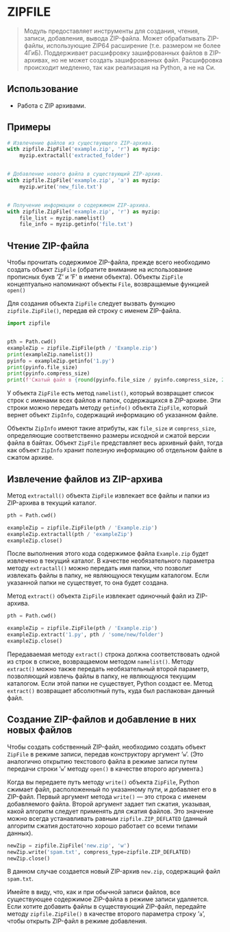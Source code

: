 # ZIPFILE

> Модуль предоставляет инструменты для создания, чтения, записи, добавления, вывода ZIP-файла. Может обрабатывать ZIP-файлы, использующие ZIP64 расширение (т.е. размером не более 4ГиБ). Поддерживает расшифровку зашифрованных файлов в ZIP-архивах, но не может создать зашифрованных файл. Расшифровка происходит медленно, так как реализация на Python, а не на Си.

## Использование

- Работа с ZIP архивами.

## Примеры

```python
# Извлечение файлов из существующего ZIP-архива.
with zipfile.ZipFile('example.zip', 'r') as myzip:
    myzip.extractall('extracted_folder')


# Добавление нового файла в существующий ZIP-архив.
with zipfile.ZipFile('example.zip', 'a') as myzip:
    myzip.write('new_file.txt')


# Получение информации о содержимом ZIP-архива.
with zipfile.ZipFile('example.zip', 'r') as myzip:
    file_list = myzip.namelist()
    file_info = myzip.getinfo('file.txt')
```

## Чтение ZIP-файла

Чтобы прочитать содержимое ZIP-файла, прежде всего необходимо создать объект `ZipFile` (обратите внимание на использование прописных букв ’Z’ и ’F' в имени объекта). Объекты `ZipFile` концептуально напоминают объекты `File`, возвращаемые функцией `open()`

Для создания объекта `ZipFile` следует вызвать функцию `zipfile.ZipFile()`, передав ей строку с именем ZIP-файла.

```python
import zipfile


pth = Path.cwd()
exampleZip = zipfile.ZipFile(pth / 'Example.zip')
print(exampleZip.namelist())
pyinfo = exampleZip.getinfo('1.py')
print(pyinfo.file_size)
print(pyinfo.compress_size)
print(f'Сжатый файл в {round(pyinfo.file_size / pyinfo.compress_size, 2)} раза меньше!')
```

У объекта `ZipFile` есть метод `namelist()`, который возвращает список строк с именами всех файлов и папок, содержащихся в ZIP-архиве. Эти строки можно передать методу `getinfo()` объекта `ZipFile`, который вернет объект `ZipInfo`, содержащий информацию об указанном файле.

Объекты `ZipInfo` имеют такие атрибуты, как `file_size` и `compress_size`, определяющие соответственно размеры исходной и сжатой версии файла в байтах. Объект `ZipFile` представляет весь архивный файл, тогда как объект `ZipInfo` хранит полезную информацию об отдельном файле в сжатом архиве.

## Извлечение файлов из ZIP-архива

Метод `extractall()` объекта `ZipFile` извлекает все файлы и папки из ZIP-архива в текущий каталог.

```python
pth = Path.cwd()

exampleZip = zipfile.ZipFile(pth / 'Example.zip')
exampleZip.extractall(pth / 'exampleZip')
exampleZip.close()
```

После выполнения этого кода содержимое файла `Example.zip` будет извлечено в текущий каталог. В качестве необязательного параметра методу `extractall()` можно передать имя папки, что позволит извлекать файлы в папку, не являющуюся текущим каталогом. Если указанной папки не существует, то она будет создана.

Метод `extract()` объекта `ZipFile` извлекает одиночный файл из ZIP-архива.

```python
pth = Path.cwd()

exampleZip = zipfile.ZipFile(pth / 'Example.zip')
exampleZip.extract('1.py', pth / 'some/new/folder')
exampleZip.close()
```

Передаваемая методу `extract()` строка должна соответствовать одной из строк в списке, возвращаемом методом `namelist()`. Методу `extract()` можно также передать необязательный второй параметр, позволяющий извлечь файлы в папку, не являющуюся текущим каталогом. Если этой папки не существует, Python создаст ее. Метод `extract()` возвращает абсолютный путь, куда был распакован данный файл.

## Создание ZIP-файлов и добавление в них новых файлов

Чтобы создать собственный ZIP-файл, необходимо создать объект `ZipFile` в режиме записи, передав конструктору аргумент ’`w`’. (Это аналогично открытию текстового файла в режиме записи путем передачи строки '`w`’ методу `open()` в качестве второго аргумента.)

Когда вы передаете путь методу `write()` объекта `ZipFile`, Python сжимает файл, расположенный по указанному пути, и добавляет его в ZIP-файл. Первый аргумент метода `write()` — это строка с именем добавляемого файла. Второй аргумент задает тип сжатия, указывая, какой алгоритм следует применять для сжатия файлов. Это значение можно всегда устанавливать равным `zipfile.ZIP_DEFLATED` (данный алгоритм сжатия достаточно хорошо работает со всеми типами данных).

```python
newZip = zipfile.ZipFile('new.zip', 'w')
newZip.write('spam.txt', compress_type=zipfile.ZIP_DEFLATED)
newZip.close()
```

В данном случае создается новый ZIP-архив `new.zip`, содержащий файл `spam.txt`.

Имейте в виду, что, как и при обычной записи файлов, все существующее содержимое ZIP-файла в режиме записи удаляется. Если хотите добавить файлы в существующий ZIP-файл, передайте методу `zipfile.ZipFile()` в качестве второго параметра строку ’`а`’, чтобы открыть ZIP-файл в режиме добавления.
